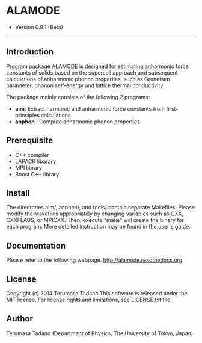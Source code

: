 # ALAMODE
* Version 0.9.1 (Beta)

- - -

## Introduction
Program package ALAMODE is designed for estimating anharmonic force constants of solids 
based on the supercell approach and subsequent calculations of anharmonic phonon properties, 
such as Gruneisen parameter, phonon self-energy and lattice thermal conductivity.

The package mainly consists of the following 2 programs:

* **alm**: Extract harmonic and anharmonic force constants from first-principles calculations
* **anphon** : Compute anharmonic phonon properties

## Prerequisite
* C++ compiler
* LAPACK libarary
* MPI library
* Boost C++ library

## Install
The directories alm/, anphon/, and tools/ contain separate Makefiles.
Please modify the Makefiles appropriately by changing variables such as 
CXX, CXXFLAGS, or MPICXX. Then, execute "make" will create the binary for
each program.
More detailed instruction may be found in the user's guide.


## Documentation
Please refer to the following webpage.
http://alamode.readthedocs.org


## License
Copyright (c) 2014 Terumasa Tadano
This software is released under the MIT license. 
For license rights and limitations, see LICENSE.txt file.

## Author
Terumasa Tadano (Department of Physics, The University of Tokyo, Japan)
